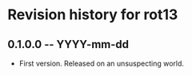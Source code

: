 # Revision history for rot13

## 0.1.0.0 -- YYYY-mm-dd

* First version. Released on an unsuspecting world.
